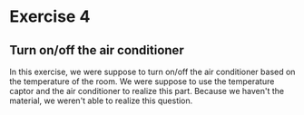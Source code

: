 # Exercise 4

## Turn on/off the air conditioner

In this exercise, we were suppose to turn on/off the air conditioner based on the temperature of the room. We were suppose to use the temperature captor and the air conditioner 
to realize this part. Because we haven't the material, we weren't able to realize this question.
